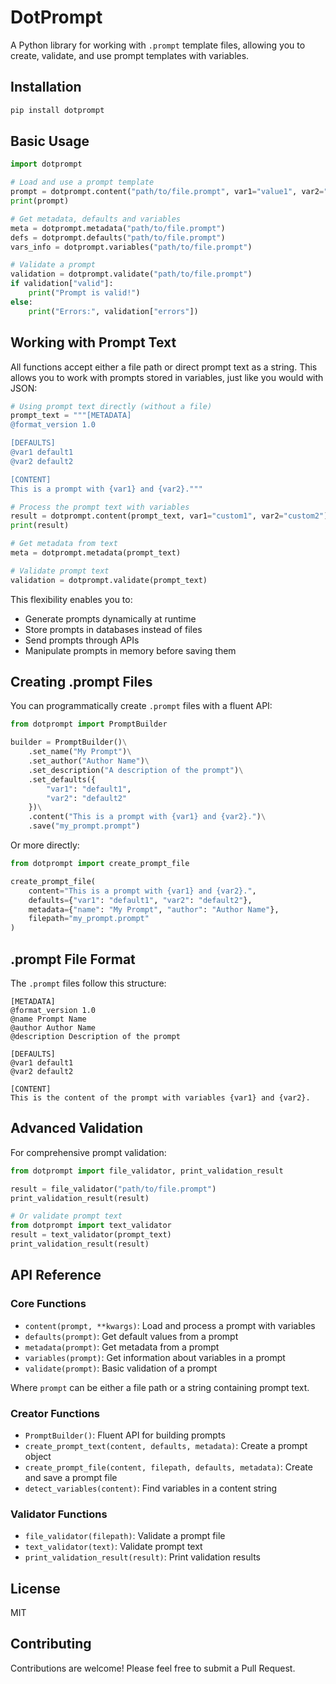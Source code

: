 # DotPrompt

A Python library for working with `.prompt` template files, allowing you to create, validate, and use prompt templates with variables.

## Installation

```bash
pip install dotprompt
```

## Basic Usage

```python
import dotprompt

# Load and use a prompt template
prompt = dotprompt.content("path/to/file.prompt", var1="value1", var2="value2")
print(prompt)

# Get metadata, defaults and variables
meta = dotprompt.metadata("path/to/file.prompt")
defs = dotprompt.defaults("path/to/file.prompt")
vars_info = dotprompt.variables("path/to/file.prompt")

# Validate a prompt
validation = dotprompt.validate("path/to/file.prompt")
if validation["valid"]:
    print("Prompt is valid!")
else:
    print("Errors:", validation["errors"])
```

## Working with Prompt Text

All functions accept either a file path or direct prompt text as a string. This allows you to work with prompts stored in variables, just like you would with JSON:

```python
# Using prompt text directly (without a file)
prompt_text = """[METADATA]
@format_version 1.0

[DEFAULTS]
@var1 default1
@var2 default2

[CONTENT]
This is a prompt with {var1} and {var2}."""

# Process the prompt text with variables
result = dotprompt.content(prompt_text, var1="custom1", var2="custom2")
print(result)

# Get metadata from text
meta = dotprompt.metadata(prompt_text)

# Validate prompt text
validation = dotprompt.validate(prompt_text)
```

This flexibility enables you to:

- Generate prompts dynamically at runtime
- Store prompts in databases instead of files
- Send prompts through APIs
- Manipulate prompts in memory before saving them

## Creating .prompt Files

You can programmatically create `.prompt` files with a fluent API:

```python
from dotprompt import PromptBuilder

builder = PromptBuilder()\
    .set_name("My Prompt")\
    .set_author("Author Name")\
    .set_description("A description of the prompt")\
    .set_defaults({
        "var1": "default1",
        "var2": "default2"
    })\
    .content("This is a prompt with {var1} and {var2}.")\
    .save("my_prompt.prompt")
```

Or more directly:

```python
from dotprompt import create_prompt_file

create_prompt_file(
    content="This is a prompt with {var1} and {var2}.",
    defaults={"var1": "default1", "var2": "default2"},
    metadata={"name": "My Prompt", "author": "Author Name"},
    filepath="my_prompt.prompt"
)
```

## .prompt File Format

The `.prompt` files follow this structure:

``` prompt
[METADATA]
@format_version 1.0
@name Prompt Name
@author Author Name
@description Description of the prompt

[DEFAULTS]
@var1 default1
@var2 default2

[CONTENT]
This is the content of the prompt with variables {var1} and {var2}.
```

## Advanced Validation

For comprehensive prompt validation:

```python
from dotprompt import file_validator, print_validation_result

result = file_validator("path/to/file.prompt")
print_validation_result(result)

# Or validate prompt text
from dotprompt import text_validator
result = text_validator(prompt_text)
print_validation_result(result)
```

## API Reference

### Core Functions

- `content(prompt, **kwargs)`: Load and process a prompt with variables
- `defaults(prompt)`: Get default values from a prompt
- `metadata(prompt)`: Get metadata from a prompt
- `variables(prompt)`: Get information about variables in a prompt
- `validate(prompt)`: Basic validation of a prompt

Where `prompt` can be either a file path or a string containing prompt text.

### Creator Functions

- `PromptBuilder()`: Fluent API for building prompts
- `create_prompt_text(content, defaults, metadata)`: Create a prompt object
- `create_prompt_file(content, filepath, defaults, metadata)`: Create and save a prompt file
- `detect_variables(content)`: Find variables in a content string

### Validator Functions

- `file_validator(filepath)`: Validate a prompt file
- `text_validator(text)`: Validate prompt text
- `print_validation_result(result)`: Print validation results

## License

MIT

## Contributing

Contributions are welcome! Please feel free to submit a Pull Request.
